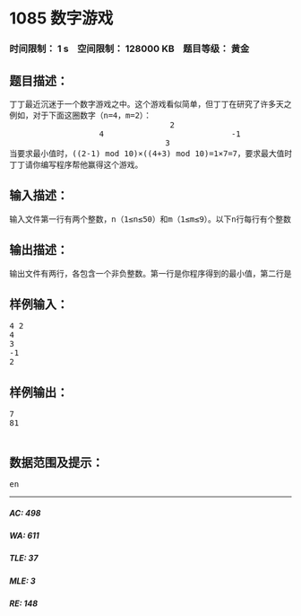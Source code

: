# 1085 数字游戏   
### 时间限制： 1 s&nbsp;&nbsp;&nbsp;&nbsp;空间限制： 128000 KB&nbsp;&nbsp;&nbsp;&nbsp;题目等级： 黄金  
## 题目描述：  

<pre>
丁丁最近沉迷于一个数字游戏之中。这个游戏看似简单，但丁丁在研究了许多天之后却发觉原来在简单的规则下想要赢得这个游戏并不那么容易。游戏是这样的，在你面前有一圈整数（一共n个），你要按顺序将其分为m个部分，各部分内的数字相加，相加所得的m个结果对10取模后再相乘，最终得到一个数k。游戏的要求是使你所得的k最大或者最小。
例如，对于下面这圈数字（n=4，m=2）：
                                  2
                   4                           -1
                                 3
当要求最小值时，((2-1) mod 10)×((4+3) mod 10)=1×7=7，要求最大值时，为((2+4+3) mod 10)×(-1 mod 10)=9×9=81。特别值得注意的是，无论是负数还是正数，对10取模的结果均为非负值。
丁丁请你编写程序帮他赢得这个游戏。
</pre>
  
  
## 输入描述：  

<pre>
输入文件第一行有两个整数，n（1≤n≤50）和m（1≤m≤9）。以下n行每行有个整数，其绝对值不大于104，按顺序给出圈中的数字，首尾相接。
</pre>
  
  
## 输出描述：  

<pre>
输出文件有两行，各包含一个非负整数。第一行是你程序得到的最小值，第二行是最大值。
</pre>
  
  
## 样例输入：  

<pre>
4 2
4
3
-1
2
</pre>
  
  
## 样例输出：  

<pre>
7
81  

</pre>
  
  
## 数据范围及提示：  

<pre>
en
</pre>
  
  
***  

##### AC: 498  
##### WA: 611  
##### TLE: 37  
##### MLE: 3  
##### RE: 148  
